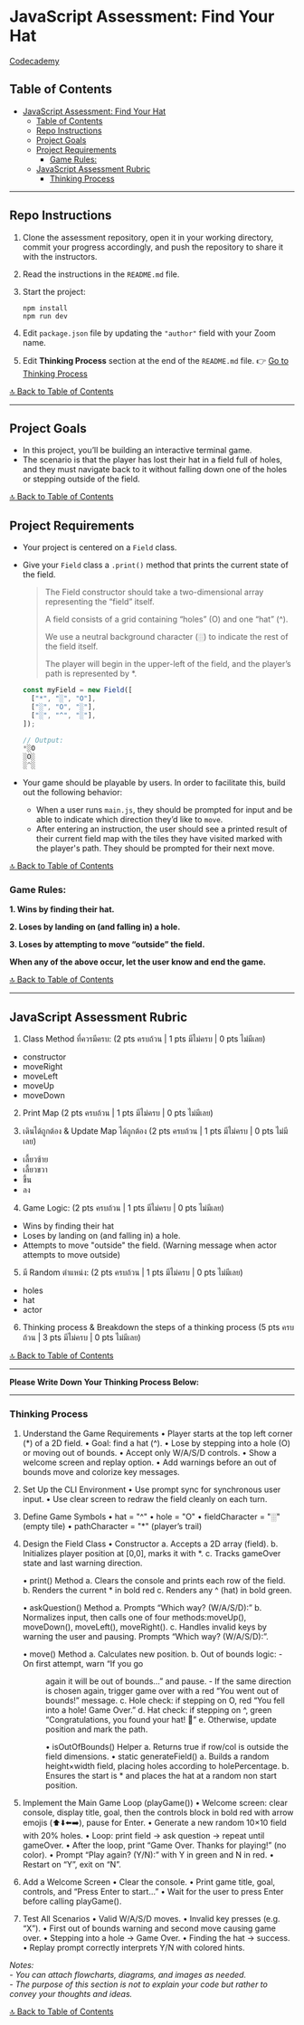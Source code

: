 # JavaScript Assessment: Find Your Hat

[Codecademy](https://www.codecademy.com/projects/practice/find-your-hat)

## Table of Contents

- [JavaScript Assessment: Find Your Hat](#javascript-assessment-find-your-hat)
  - [Table of Contents](#table-of-contents)
  - [Repo Instructions](#repo-instructions)
  - [Project Goals](#project-goals)
  - [Project Requirements](#project-requirements)
    - [Game Rules:](#game-rules)
  - [JavaScript Assessment Rubric](#javascript-assessment-rubric)
    - [Thinking Process](#thinking-process)

---

## Repo Instructions

1. Clone the assessment repository, open it in your working directory, commit your progress accordingly, and push the repository to share it with the instructors.
2. Read the instructions in the `README.md` file.
3. Start the project:

   ```terminal
   npm install
   npm run dev
   ```

4. Edit `package.json` file by updating the `"author"` field with your Zoom name.
5. Edit **Thinking Process** section at the end of the `README.md` file. 👉 [Go to Thinking Process](#thinking-process)

[🔝 Back to Table of Contents](#table-of-contents)

---

## Project Goals

- In this project, you’ll be building an interactive terminal game.
- The scenario is that the player has lost their hat in a field full of holes, and they must navigate back to it without falling down one of the holes or stepping outside of the field.

[🔝 Back to Table of Contents](#table-of-contents)

## Project Requirements

- Your project is centered on a `Field` class.
- Give your `Field` class a `.print()` method that prints the current state of the field.

  > The Field constructor should take a two-dimensional array representing the “field” itself.
  >
  > A field consists of a grid containing “holes” (O) and one “hat” (^).
  >
  > We use a neutral background character (░) to indicate the rest of the field itself.
  >
  > The player will begin in the upper-left of the field, and the player’s path is represented by \*.

  ```js
  const myField = new Field([
  	["*", "░", "O"],
  	["░", "O", "░"],
  	["░", "^", "░"],
  ]);

  // Output:
  *░O
  ░O░
  ░^░

  ```

- Your game should be playable by users. In order to facilitate this, build out the following behavior:

  - When a user runs `main.js`, they should be prompted for input and be able to indicate which direction they’d like to `move`.
  - After entering an instruction, the user should see a printed result of their current field map with the tiles they have visited marked with the player's path. They should be prompted for their next move.

[🔝 Back to Table of Contents](#table-of-contents)

### Game Rules:

**1. Wins by finding their hat.**

**2. Loses by landing on (and falling in) a hole.**

**3. Loses by attempting to move “outside” the field.**

**When any of the above occur, let the user know and end the game.**

[🔝 Back to Table of Contents](#table-of-contents)

---

## JavaScript Assessment Rubric

1. Class Method ที่ควรมีครบ: (2 pts ครบถ้วน | 1 pts มีไม่ครบ | 0 pts ไม่มีเลย)

- constructor
- moveRight
- moveLeft
- moveUp
- moveDown

2. Print Map (2 pts ครบถ้วน | 1 pts มีไม่ครบ | 0 pts ไม่มีเลย)

3. เดินได้ถูกต้อง & Update Map ได้ถูกต้อง (2 pts ครบถ้วน | 1 pts มีไม่ครบ | 0 pts ไม่มีเลย)

- เลี้ยวซ้าย
- เลี้ยวขวา
- ขึ้น
- ลง

4. Game Logic: (2 pts ครบถ้วน | 1 pts มีไม่ครบ | 0 pts ไม่มีเลย)

- Wins by finding their hat
- Loses by landing on (and falling in) a hole.
- Attempts to move "outside" the field. (Warning message when actor attempts to move outside)

5. มี Random ตำแหน่ง: (2 pts ครบถ้วน | 1 pts มีไม่ครบ | 0 pts ไม่มีเลย)

- holes
- hat
- actor

6. Thinking process & Breakdown the steps of a thinking process (5 pts ครบถ้วน | 3 pts มีไม่ครบ | 0 pts ไม่มีเลย)

[🔝 Back to Table of Contents](#table-of-contents)

---

**Please Write Down Your Thinking Process Below:**

---

### Thinking Process

1. Understand the Game Requirements
   • Player starts at the top left corner (\*) of a 2D field.
   • Goal: find a hat (^).
   • Lose by stepping into a hole (O) or moving out of bounds.
   • Accept only W/A/S/D controls.
   • Show a welcome screen and replay option.
   • Add warnings before an out of bounds move and colorize key messages.

2. Set Up the CLI Environment
   • Use prompt sync for synchronous user input.
   • Use clear screen to redraw the field cleanly on each turn.

3. Define Game Symbols
   • hat = "^"
   • hole = "O"
   • fieldCharacter = "░" (empty tile)
   • pathCharacter = "\*" (player’s trail)

4. Design the Field Class
   • Constructor
   a. Accepts a 2D array (field).
   b. Initializes player position at [0,0], marks it with \*.
   c. Tracks gameOver state and last warning direction.

   • print() Method
   a. Clears the console and prints each row of the field.
   b. Renders the current \* in bold red
   c. Renders any ^ (hat) in bold green.

   • askQuestion() Method
   a. Prompts “Which way? (W/A/S/D):”
   b. Normalizes input, then calls one of four methods:moveUp(), moveDown(), moveLeft(), moveRight().
   c. Handles invalid keys by warning the user and pausing.
   Prompts “Which way? (W/A/S/D):”.

   • move() Method
   a. Calculates new position.
   b. Out of bounds logic: - On first attempt, warn “If you go <dir> again it will be out of bounds…” and pause. - If the same direction is chosen again, trigger game over with a red “You went out of bounds!” message.
   c. Hole check: if stepping on O, red “You fell into a hole! Game Over.”
   d. Hat check: if stepping on ^, green “Congratulations, you found your hat! 🎉”
   e. Otherwise, update position and mark the path.

   • isOutOfBounds() Helper
   a. Returns true if row/col is outside the field dimensions.
   • static generateField()
   a. Builds a random height×width field, placing holes according to holePercentage.
   b. Ensures the start is \* and places the hat at a random non start position.

5. Implement the Main Game Loop (playGame())
   • Welcome screen: clear console, display title, goal, then the controls block in bold red with arrow emojis (⬆️⬇️⬅️➡️), pause for Enter.
   • Generate a new random 10×10 field with 20% holes.
   • Loop: print field → ask question → repeat until gameOver.
   • After the loop, print “Game Over. Thanks for playing!” (no color).
   • Prompt “Play again? (Y/N):” with Y in green and N in red.
   • Restart on “Y”, exit on “N”.

6. Add a Welcome Screen
   • Clear the console.
   • Print game title, goal, controls, and “Press Enter to start…”
   • Wait for the user to press Enter before calling playGame().

7. Test All Scenarios
   • Valid W/A/S/D moves.
   • Invalid key presses (e.g. “X”).
   • First out of bounds warning and second move causing game over.
   • Stepping into a hole → Game Over.
   • Finding the hat → success.
   • Replay prompt correctly interprets Y/N with colored hints.

_Notes:_<br>
_- You can attach flowcharts, diagrams, and images as needed._<br>
_- The purpose of this section is not to explain your code but rather to convey your thoughts and ideas._

[🔝 Back to Table of Contents](#table-of-contents)
